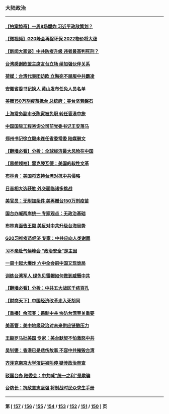 ### 大陆政治
---
#### [【拍案惊奇】一周8场爆炸 习近平政敌策划？](../../pages/ncid277/n13345550.md) 
#### [【微视频】G20峰会再促环保 2022物价将大涨](../../pages/ncid277/n13345411.md) 
#### [【新闻大家谈】中共防疫升级 违者最高判死刑？](../../pages/ncid277/n13345290.md) 
#### [台湾感谢欧盟主席友台立场 续加强伙伴关系](../../pages/ncid277/n13345010.md) 
#### [荷媒：台湾代表团访欧 立陶宛不屈服中共霸凌](../../pages/ncid277/n13345211.md) 
#### [安徽省委书记换人 黄山发布任免人员名单](../../pages/ncid277/n13344956.md) 
#### [美赠150万剂疫苗抵台 总统府：美台坚若磐石](../../pages/ncid277/n13344686.md) 
#### [上海常务副市长陈寅被免职 转任香港中旅](../../pages/ncid277/n13344683.md) 
#### [中国国际工程咨询公司前党委书记王安落马](../../pages/ncid277/n13344252.md) 
#### [郑州书记徐立毅未连任省委常委 陆媒删文](../../pages/ncid277/n13343984.md) 
#### [【翻墙必看】分析：全球经济最大风险在中国](../../pages/ncid277/n13343822.md) 
#### [【思想领袖】雷克滕瓦德：美国的软性文革](../../pages/ncid277/n13312824.md) 
#### [布林肯：美国将支持台湾对抗中共侵略](../../pages/ncid277/n13343502.md) 
#### [日首相大选获胜 外交面临诸多挑战](../../pages/ncid277/n13343621.md) 
#### [美官员：无附加条件 美再赠台150万剂疫苗](../../pages/ncid277/n13343364.md) 
#### [国台办喊两岸统一 专家观点：无政治基础](../../pages/ncid277/n13342516.md) 
#### [布林肯面告王毅 美反对中共升级台海局势](../../pages/ncid277/n13343113.md) 
#### [G20习推疫苗经济 专家：中共应向人类谢罪](../../pages/ncid277/n13341857.md) 
#### [习不亲赴气候峰会 “政治安全”是主因](../../pages/ncid277/n13331532.md) 
#### [一周十起大爆炸 六中全会前中国又现诡局](../../pages/ncid277/n13342305.md) 
#### [训练台湾军人 绿色贝雷帽如何做到威慑中共](../../pages/ncid277/n13334754.md) 
#### [【翻墙必看】分析：中共五大战区千疮百孔](../../pages/ncid277/n13341939.md) 
#### [【财商天下】中国经济改革走入死胡同](../../pages/ncid277/n13341837.md) 
#### [【重播】余茂春：遏制中共 协防台湾至关重要](../../pages/ncid277/n13341791.md) 
#### [美高管：美中地缘政治对未来供应链酿压力](../../pages/ncid277/n13341619.md) 
#### [王毅罗马批美国 专家：美台默契不怕激怒中共](../../pages/ncid277/n13341346.md) 
#### [吴钊燮：香港已是悲伤故事 不容中共摧毁台湾](../../pages/ncid277/n13341275.md) 
#### [齐泽克南京大学演讲被叫停 疑涉政治审查](../../pages/ncid277/n13340780.md) 
#### [驳国台办 陆委会：中共喊“统一之利”是欺骗](../../pages/ncid277/n13341165.md) 
#### [台防长：抗敌意志坚强 将制战时民众求生手册](../../pages/ncid277/n13340582.md) 

---
#### 第 [ [157](./157.md) / [156](./156.md) / [155](./155.md) / [154](./154.md) / [153](./153.md) / [152](./152.md) / [151](./151.md) / [150](./150.md) ] 页
